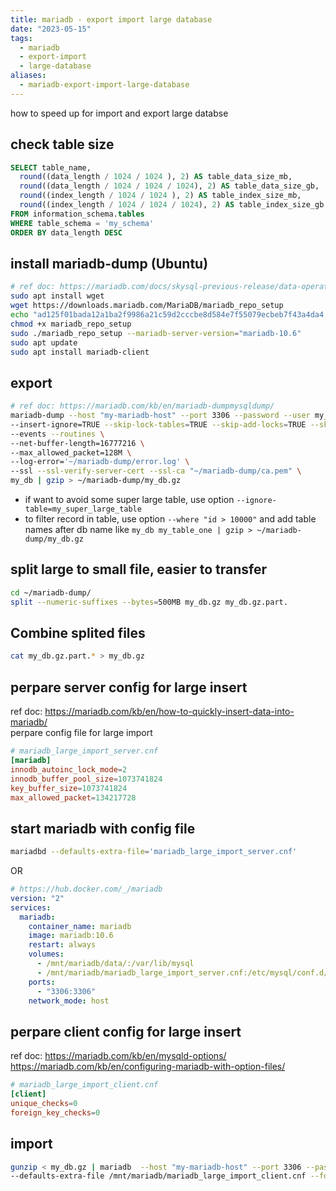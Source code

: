 ```yaml
---
title: mariadb - export import large database
date: "2023-05-15"
tags:
  - mariadb
  - export-import
  - large-database
aliases:
  - mariadb-export-import-large-database
---
```


how to speed up for import and export large databse

<!--more-->

## check table size

```sql
SELECT table_name,
  round((data_length / 1024 / 1024 ), 2) AS table_data_size_mb,
  round((data_length / 1024 / 1024 / 1024), 2) AS table_data_size_gb,
  round((index_length / 1024 / 1024 ), 2) AS table_index_size_mb,
  round((index_length / 1024 / 1024 / 1024), 2) AS table_index_size_gb
FROM information_schema.tables
WHERE table_schema = 'my_schema'
ORDER BY data_length DESC
```

## install mariadb-dump (Ubuntu)

```bash
# ref doc: https://mariadb.com/docs/skysql-previous-release/data-operations/backup-restore/manual-backup/#Installation
sudo apt install wget
wget https://downloads.mariadb.com/MariaDB/mariadb_repo_setup
echo "ad125f01bada12a1ba2f9986a21c59d2cccbe8d584e7f55079ecbeb7f43a4da4 mariadb_repo_setup" | sha256sum -c -
chmod +x mariadb_repo_setup
sudo ./mariadb_repo_setup --mariadb-server-version="mariadb-10.6"
sudo apt update
sudo apt install mariadb-client
```

## export

```bash
# ref doc: https://mariadb.com/kb/en/mariadb-dumpmysqldump/
mariadb-dump --host "my-mariadb-host" --port 3306 --password --user my_db_user \
--insert-ignore=TRUE --skip-lock-tables=TRUE --skip-add-locks=TRUE --skip-add-drop-table=TRUE \
--events --routines \
--net-buffer-length=16777216 \
--max_allowed_packet=128M \
--log-error='~/mariadb-dump/error.log' \
--ssl --ssl-verify-server-cert --ssl-ca "~/mariadb-dump/ca.pem" \
my_db | gzip > ~/mariadb-dump/my_db.gz
```

- if want to avoid some super large table, use option `--ignore-table=my_super_large_table`
- to filter record in table, use option `--where "id > 10000"` and add table names after db name like `my_db my_table_one | gzip > ~/mariadb-dump/my_db.gz`

## split large to small file, easier to transfer

```bash
cd ~/mariadb-dump/
split --numeric-suffixes --bytes=500MB my_db.gz my_db.gz.part.
```

## Combine splited files

```bash
cat my_db.gz.part.* > my_db.gz
```

## perpare server config for large insert

ref doc: https://mariadb.com/kb/en/how-to-quickly-insert-data-into-mariadb/  
perpare config file for large import

```toml
# mariadb_large_import_server.cnf
[mariadb]
innodb_autoinc_lock_mode=2
innodb_buffer_pool_size=1073741824
key_buffer_size=1073741824
max_allowed_packet=134217728
```

## start mariadb with config file

```bash
mariadbd --defaults-extra-file='mariadb_large_import_server.cnf'
```

OR

```yaml
# https://hub.docker.com/_/mariadb
version: "2"
services:
  mariadb:
    container_name: mariadb
    image: mariadb:10.6
    restart: always
    volumes:
      - /mnt/mariadb/data/:/var/lib/mysql
      - /mnt/mariadb/mariadb_large_import_server.cnf:/etc/mysql/conf.d/mariadb_large_import_server.cnf
    ports:
      - "3306:3306"
    network_mode: host
```

## perpare client config for large insert

ref doc:
https://mariadb.com/kb/en/mysqld-options/
https://mariadb.com/kb/en/configuring-mariadb-with-option-files/

```toml
# mariadb_large_import_client.cnf
[client]
unique_checks=0
foreign_key_checks=0
```

## import

```bash
gunzip < my_db.gz | mariadb  --host "my-mariadb-host" --port 3306 --password --user my_db_user \
--defaults-extra-file /mnt/mariadb/mariadb_large_import_client.cnf --force
```
